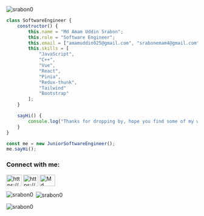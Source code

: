 

<p align="left"> <img src="https://komarev.com/ghpvc/?username=srabon0&label=Profile%20views&color=0e75b6&style=flat" alt="srabon0" /> </p>

```javascript
class SoftwareEngineer {
    constructor() {
        this.name = "Md Amam Uddin Srabon";
        this.role = "Software Engineer";
        this.email = ["amamuddin025@gmail.com", "srabonemam4@gmail.com"];
        this.skills = [
            "JavaScript",
            "C++",
            "Vue",
            "React",
            "Pinia",
            "Redux-thunk",
            "Tailwind"
            "Bootstrap"
        ];
    }

    sayHi() {
        console.log("Thanks for dropping by, hope you find some of my work interesting.");
    }
}

const me = new JuniorSoftwareEngineer();
me.sayHi();
```

<h3 align="left">Connect with me:</h3>
<p align="left">
<a href="https://www.linkedin.com/in/srabon0/" target="blank"><img align="center" src="https://raw.githubusercontent.com/rahuldkjain/github-profile-readme-generator/master/src/images/icons/Social/linked-in-alt.svg" alt="https://www.linkedin.com/in/au-srabon-7536861ba/" height="30" width="40" /></a>
<a href="https://stackoverflow.com/users/https://stackoverflow.com/users/18985701/srabon-emam?tab=profile" target="blank"><img align="center" src="https://raw.githubusercontent.com/rahuldkjain/github-profile-readme-generator/master/src/images/icons/Social/stack-overflow.svg" alt="https://stackoverflow.com/users/18985701/srabon-emam?tab=profile" height="30" width="40" /></a>
<a href="https://discord.gg/Md Amam Uddin Srabon#5035" target="blank"><img align="center" src="https://raw.githubusercontent.com/rahuldkjain/github-profile-readme-generator/master/src/images/icons/Social/discord.svg" alt="Md Amam Uddin Srabon#5035" height="30" width="40" /></a>
</p>

<p><img align="left" src="https://github-readme-stats.vercel.app/api/top-langs?username=srabon0&show_icons=true&locale=en&layout=compact" alt="srabon0" /></p>

<p>&nbsp;<img align="center" src="https://github-readme-stats.vercel.app/api?username=srabon0&show_icons=true&locale=en" alt="srabon0" /></p>

<p><img align="center" src="https://github-readme-streak-stats.herokuapp.com/?user=srabon0&" alt="srabon0" /></p>
